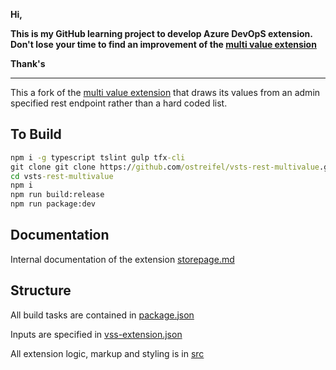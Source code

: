**Hi,**

**This is my GitHub learning project to develop Azure DevOpS extension.**
**Don't lose your time to find an improvement of the [multi value extension](https://github.com/Microsoft/vsts-extension-multivalue-control)**

**Thank's**

- - -

This a fork of the [multi value extension](https://github.com/Microsoft/vsts-extension-multivalue-control) that draws its values from an admin specified rest endpoint rather than a hard coded list.

## To Build
```cmd
npm i -g typescript tslint gulp tfx-cli
git clone git clone https://github.com/ostreifel/vsts-rest-multivalue.git
cd vsts-rest-multivalue
npm i
npm run build:release
npm run package:dev
```

## Documentation
Internal documentation of the extension [storepage.md](https://github.com/Scorpio59/vsts-rest-multivalue/blob/master/storepage.md)

## Structure
All build tasks are contained in [package.json](https://github.com/ostreifel/vsts-rest-multivalue/blob/master/package.json)

Inputs are specified in [vss-extension.json](https://github.com/ostreifel/vsts-rest-multivalue/blob/master/vss-extension.json)

All extension logic, markup and styling is in [src](https://github.com/ostreifel/vsts-rest-multivalue/tree/master/src)
